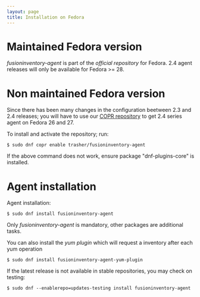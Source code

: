 ```yaml
---
layout: page
title: Installation on Fedora
---
```


# Maintained Fedora version

*fusioninventory-agent* is part of the *official repository* for Fedora. 2.4 agent releases will only be available for Fedora >= 28.

# Non maintained Fedora version

Since there has been many changes in the configuration beetween 2.3 and 2.4 releases; you will have to use our [COPR repository](https://copr.fedorainfracloud.org/coprs/trasher/fusioninventory-agent) to get 2.4 series agent on Fedora 26 and 27.

To install and activate the repository; run:

    $ sudo dnf copr enable trasher/fusioninventory-agent

If the above command does not work, ensure package "dnf-plugins-core" is installed.

# Agent installation

Agent installation:

    $ sudo dnf install fusioninventory-agent

Only *fusioninventory-agent* is mandatory, other packages are additional tasks.

You can also install the *yum plugin* which will request a inventory after each yum operation

    $ sudo dnf install fusioninventory-agent-yum-plugin

If the latest release is not available in stable repositories, you may check on testing:

    $ sudo dnf --enablerepo=updates-testing install fusioninventory-agent
